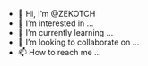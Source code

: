 - 👋 Hi, I’m @ZEKOTCH
- 👀 I’m interested in ...
- 🌱 I’m currently learning ...
- 💞️ I’m looking to collaborate on ...
- 📫 How to reach me ...

<!---
ZEKOTCH/ZEKOTCH is a ✨ special ✨ repository because its `README.md` (this file) appears on your GitHub profile.
You can click the Preview link to take a look at your changes.
--->
